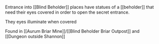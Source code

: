 Entrance into [[Blind Beholder]] places have statues of a [[beholder]] that need their eyes covered in order to open the secret entrance. 

They eyes illuminate when covered

Found in [[Aurum Briar Mine]]/[[Blind Beholder Briar Outpost]] and [[Dungeon outside Shannon]]